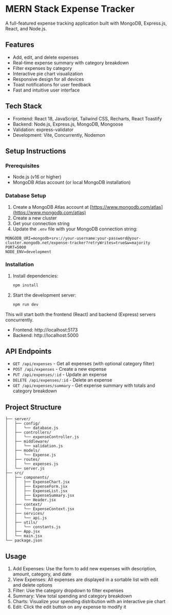 # MERN Stack Expense Tracker

A full-featured expense tracking application built with MongoDB, Express.js, React, and Node.js.

## Features

- Add, edit, and delete expenses
- Real-time expense summary with category breakdown
- Filter expenses by category
- Interactive pie chart visualization
- Responsive design for all devices
- Toast notifications for user feedback
- Fast and intuitive user interface

## Tech Stack

- Frontend: React 18, JavaScript, Tailwind CSS, Recharts, React Toastify
- Backend: Node.js, Express.js, MongoDB, Mongoose
- Validation: express-validator
- Development: Vite, Concurrently, Nodemon

## Setup Instructions

### Prerequisites

- Node.js (v16 or higher)
- MongoDB Atlas account (or local MongoDB installation)

### Database Setup

1. Create a MongoDB Atlas account at [https://www.mongodb.com/atlas](https://www.mongodb.com/atlas)
2. Create a new cluster
3. Get your connection string
4. Update the `.env` file with your MongoDB connection string:

```env
MONGODB_URI=mongodb+srv://your-username:your-password@your-cluster.mongodb.net/expense-tracker?retryWrites=true&w=majority
PORT=5000
NODE_ENV=development
```

### Installation

1. Install dependencies:
   ```bash
   npm install
   ```

2. Start the development server:
   ```bash
   npm run dev
   ```

This will start both the frontend (React) and backend (Express) servers concurrently.

- Frontend: http://localhost:5173
- Backend: http://localhost:5000

## API Endpoints

- `GET /api/expenses` - Get all expenses (with optional category filter)
- `POST /api/expenses` - Create a new expense
- `PUT /api/expenses/:id` - Update an expense
- `DELETE /api/expenses/:id` - Delete an expense
- `GET /api/expenses/summary` - Get expense summary with totals and category breakdown

## Project Structure

```
├── server/
│   ├── config/
│   │   └── database.js
│   ├── controllers/
│   │   └── expenseController.js
│   ├── middleware/
│   │   └── validation.js
│   ├── models/
│   │   └── Expense.js
│   ├── routes/
│   │   └── expenses.js
│   └── server.js
├── src/
│   ├── components/
│   │   ├── ExpenseChart.jsx
│   │   ├── ExpenseForm.jsx
│   │   ├── ExpenseList.jsx
│   │   ├── ExpenseSummary.jsx
│   │   └── Header.jsx
│   ├── context/
│   │   └── ExpenseContext.jsx
│   ├── services/
│   │   └── api.js
│   ├── utils/
│   │   └── constants.js
│   ├── App.jsx
│   └── main.jsx
└── package.json
```

## Usage

1. Add Expenses: Use the form to add new expenses with description, amount, category, and date
2. View Expenses: All expenses are displayed in a sortable list with edit and delete options
3. Filter: Use the category dropdown to filter expenses
4. Summary: View total spending and category breakdown
5. Charts: Visualize your spending distribution with an interactive pie chart
6. Edit: Click the edit button on any expense to modify it
